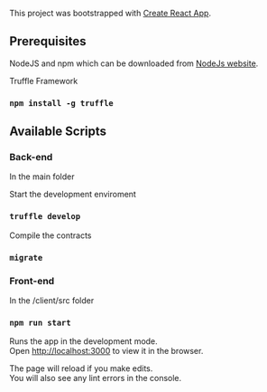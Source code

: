 This project was bootstrapped with [Create React App](https://github.com/facebook/create-react-app).

## Prerequisites

NodeJS and npm which can be downloaded from [NodeJs website](https://nodejs.org/en/download/).

Truffle Framework

### `npm install -g truffle`

## Available Scripts

### Back-end

In the main folder

Start the development enviroment

### `truffle develop`

Compile the contracts

### `migrate`

### Front-end

In the /client/src folder

### `npm run start`

Runs the app in the development mode.<br />
Open [http://localhost:3000](http://localhost:3000) to view it in the browser.

The page will reload if you make edits.<br />
You will also see any lint errors in the console.
